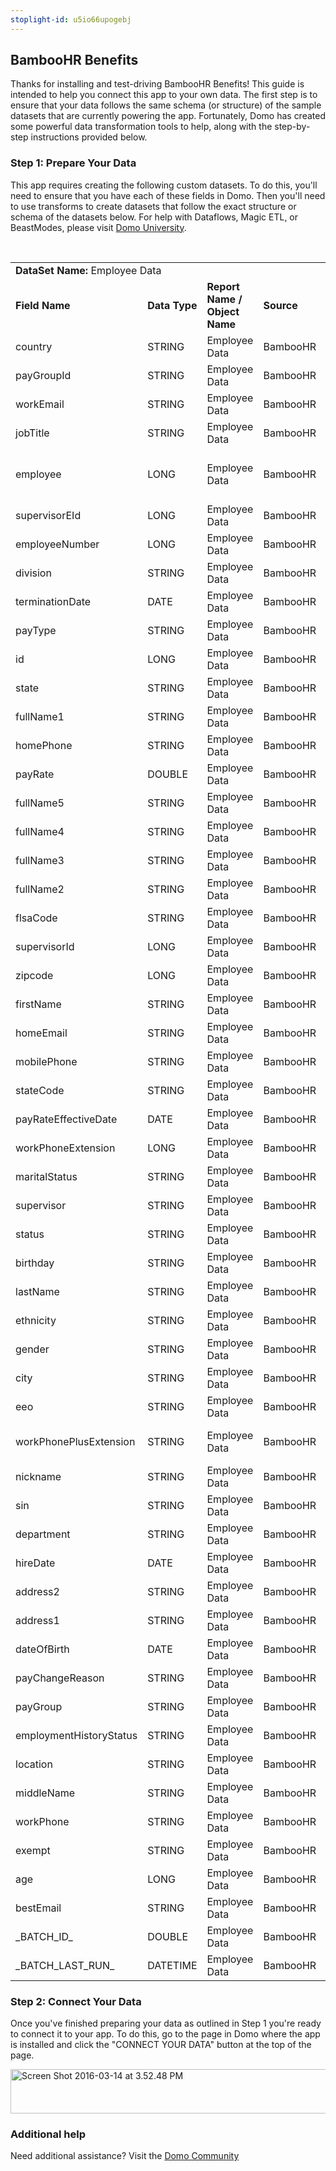 ```yaml
---
stoplight-id: u5io66upogebj
---
```


<div class="col-md-12 content-panel">
                <h2>BambooHR Benefits</h2>
                <p></p><p>Thanks for installing and test-driving <span id="title">BambooHR Benefits</span>! This guide is intended to help you connect this app to your own data. The first step is to ensure that your data follows the same schema (or structure) of the sample datasets that are currently powering the app. Fortunately, Domo has created some powerful data transformation tools to help, along with the step-by-step instructions provided below.</p><div class="doc-row" id="Step%201:%20Identify%20Required%20Data%20Fields"><h3 class="doc-row-title">Step 1: Prepare Your Data</h3><div class="small-pad-bottom"><p>This app requires creating the following custom datasets. To do this, you'll need to ensure that you have each of these fields in Domo. Then you'll need to use transforms to create datasets that follow the exact structure or schema of the datasets below. For help with Dataflows, Magic ETL, or BeastModes, please visit <a href="https://university.domo.com/" target="_blank">Domo University</a>.</p></div>
                <br>
                <div id="custom-data-container"><table id="Employee-Data"><tbody><tr><td colspan="6"><strong>DataSet Name:</strong> <span class="value">Employee Data</span></td></tr><!--tr>    <td colspan="6"></td></tr--><tr><td><strong>Field Name</strong></td><td><strong>Data Type</strong></td><td><strong>Report Name / Object Name</strong></td><td><strong>Source </strong></td><td colspan="2"><strong>Description of Field</strong></td></tr><tr><td>country</td><td>STRING</td><td>Employee Data</td><td>BambooHR</td><td colspan="2">Country</td></tr><tr><td>payGroupId</td><td>STRING</td><td>Employee Data</td><td>BambooHR</td><td colspan="2">Pay group ID</td></tr><tr><td>workEmail</td><td>STRING</td><td>Employee Data</td><td>BambooHR</td><td colspan="2">Work email address</td></tr><tr><td>jobTitle</td><td>STRING</td><td>Employee Data</td><td>BambooHR</td><td colspan="2">Name of job title</td></tr><tr><td>employee</td><td>LONG</td><td>Employee Data</td><td>BambooHR</td><td colspan="2">Employee associated with tracked metrics</td></tr><tr><td>supervisorEId</td><td>LONG</td><td>Employee Data</td><td>BambooHR</td><td colspan="2">Supervisor electronic ID</td></tr><tr><td>employeeNumber</td><td>LONG</td><td>Employee Data</td><td>BambooHR</td><td colspan="2">Employee ID number</td></tr><tr><td>division</td><td>STRING</td><td>Employee Data</td><td>BambooHR</td><td colspan="2">Division</td></tr><tr><td>terminationDate</td><td>DATE</td><td>Employee Data</td><td>BambooHR</td><td colspan="2">Termination date</td></tr><tr><td>payType</td><td>STRING</td><td>Employee Data</td><td>BambooHR</td><td colspan="2">Pay type</td></tr><tr><td>id</td><td>LONG</td><td>Employee Data</td><td>BambooHR</td><td colspan="2">Identification number</td></tr><tr><td>state</td><td>STRING</td><td>Employee Data</td><td>BambooHR</td><td colspan="2">State</td></tr><tr><td>fullName1</td><td>STRING</td><td>Employee Data</td><td>BambooHR</td><td colspan="2">Full name</td></tr><tr><td>homePhone</td><td>STRING</td><td>Employee Data</td><td>BambooHR</td><td colspan="2">Home phone</td></tr><tr><td>payRate</td><td>DOUBLE</td><td>Employee Data</td><td>BambooHR</td><td colspan="2">Pay rate</td></tr><tr><td>fullName5</td><td>STRING</td><td>Employee Data</td><td>BambooHR</td><td colspan="2">Full name</td></tr><tr><td>fullName4</td><td>STRING</td><td>Employee Data</td><td>BambooHR</td><td colspan="2">Full name</td></tr><tr><td>fullName3</td><td>STRING</td><td>Employee Data</td><td>BambooHR</td><td colspan="2">Full name</td></tr><tr><td>fullName2</td><td>STRING</td><td>Employee Data</td><td>BambooHR</td><td colspan="2">Full name</td></tr><tr><td>flsaCode</td><td>STRING</td><td>Employee Data</td><td>BambooHR</td><td colspan="2">Flsa code</td></tr><tr><td>supervisorId</td><td>LONG</td><td>Employee Data</td><td>BambooHR</td><td colspan="2">Supervisor ID number</td></tr><tr><td>zipcode</td><td>LONG</td><td>Employee Data</td><td>BambooHR</td><td colspan="2">Zipcode</td></tr><tr><td>firstName</td><td>STRING</td><td>Employee Data</td><td>BambooHR</td><td colspan="2">First name</td></tr><tr><td>homeEmail</td><td>STRING</td><td>Employee Data</td><td>BambooHR</td><td colspan="2">Home email</td></tr><tr><td>mobilePhone</td><td>STRING</td><td>Employee Data</td><td>BambooHR</td><td colspan="2">Mobile phone number</td></tr><tr><td>stateCode</td><td>STRING</td><td>Employee Data</td><td>BambooHR</td><td colspan="2">State code</td></tr><tr><td>payRateEffectiveDate</td><td>DATE</td><td>Employee Data</td><td>BambooHR</td><td colspan="2">Efffective date of pay rate</td></tr><tr><td>workPhoneExtension</td><td>LONG</td><td>Employee Data</td><td>BambooHR</td><td colspan="2">Work phone extension</td></tr><tr><td>maritalStatus</td><td>STRING</td><td>Employee Data</td><td>BambooHR</td><td colspan="2">Marital status</td></tr><tr><td>supervisor</td><td>STRING</td><td>Employee Data</td><td>BambooHR</td><td colspan="2">Supervisor name</td></tr><tr><td>status</td><td>STRING</td><td>Employee Data</td><td>BambooHR</td><td colspan="2">Status</td></tr><tr><td>birthday</td><td>STRING</td><td>Employee Data</td><td>BambooHR</td><td colspan="2">Birthday</td></tr><tr><td>lastName</td><td>STRING</td><td>Employee Data</td><td>BambooHR</td><td colspan="2">Last name </td></tr><tr><td>ethnicity</td><td>STRING</td><td>Employee Data</td><td>BambooHR</td><td colspan="2">Ethnicity</td></tr><tr><td>gender</td><td>STRING</td><td>Employee Data</td><td>BambooHR</td><td colspan="2">Gender</td></tr><tr><td>city</td><td>STRING</td><td>Employee Data</td><td>BambooHR</td><td colspan="2">City</td></tr><tr><td>eeo</td><td>STRING</td><td>Employee Data</td><td>BambooHR</td><td colspan="2">Eeo </td></tr><tr><td>workPhonePlusExtension</td><td>STRING</td><td>Employee Data</td><td>BambooHR</td><td colspan="2">Work phone number plus extension</td></tr><tr><td>nickname</td><td>STRING</td><td>Employee Data</td><td>BambooHR</td><td colspan="2">Nickname</td></tr><tr><td>sin</td><td>STRING</td><td>Employee Data</td><td>BambooHR</td><td colspan="2">Sin</td></tr><tr><td>department</td><td>STRING</td><td>Employee Data</td><td>BambooHR</td><td colspan="2">Department name</td></tr><tr><td>hireDate</td><td>DATE</td><td>Employee Data</td><td>BambooHR</td><td colspan="2">Date of fire</td></tr><tr><td>address2</td><td>STRING</td><td>Employee Data</td><td>BambooHR</td><td colspan="2">Address</td></tr><tr><td>address1</td><td>STRING</td><td>Employee Data</td><td>BambooHR</td><td colspan="2">Address</td></tr><tr><td>dateOfBirth</td><td>DATE</td><td>Employee Data</td><td>BambooHR</td><td colspan="2">Date of birth</td></tr><tr><td>payChangeReason</td><td>STRING</td><td>Employee Data</td><td>BambooHR</td><td colspan="2">Reason for pay change</td></tr><tr><td>payGroup</td><td>STRING</td><td>Employee Data</td><td>BambooHR</td><td colspan="2">Pay group</td></tr><tr><td>employmentHistoryStatus</td><td>STRING</td><td>Employee Data</td><td>BambooHR</td><td colspan="2">Employeement History Status </td></tr><tr><td>location</td><td>STRING</td><td>Employee Data</td><td>BambooHR</td><td colspan="2">Location</td></tr><tr><td>middleName</td><td>STRING</td><td>Employee Data</td><td>BambooHR</td><td colspan="2">Middle name</td></tr><tr><td>workPhone</td><td>STRING</td><td>Employee Data</td><td>BambooHR</td><td colspan="2">Work phone number</td></tr><tr><td>exempt</td><td>STRING</td><td>Employee Data</td><td>BambooHR</td><td colspan="2">Exempt</td></tr><tr><td>age</td><td>LONG</td><td>Employee Data</td><td>BambooHR</td><td colspan="2">Age</td></tr><tr><td>bestEmail</td><td>STRING</td><td>Employee Data</td><td>BambooHR</td><td colspan="2">Best Email </td></tr><tr><td>_BATCH_ID_</td><td>DOUBLE</td><td>Employee Data</td><td>BambooHR</td><td colspan="2">Batch ID number</td></tr><tr><td>_BATCH_LAST_RUN_</td><td>DATETIME</td><td>Employee Data</td><td>BambooHR</td><td colspan="2">Time last batch was run</td></tr></tbody></table><div class="doc-row medium-pad-top">
                <h3 class="doc-row-title">Step 2: Connect Your Data</h3>
                <div class="small-pad-bottom">
                    <p>Once you've finished preparing your data as outlined in Step 1 you're ready to connect it to your app. To do this, go to the page in Domo where the app is installed and click the "CONNECT YOUR DATA" button at the top of the page.</p>
                    <p class="small-pad">
                    <img class="alignnone size-full wp-image-1207" src="https://s3.amazonaws.com/development.domo.com/wp-content/uploads/2016/03/14155707/Screen-Shot-2016-03-14-at-3.52.48-PM1.png" alt="Screen Shot 2016-03-14 at 3.52.48 PM" width="1158" height="71">
                    </p>
                    <div id="ooyalaplayer-IyYTc1MjE61NwLdtrxXvZuhH-dSGbWnR" class="ooyalaplayer"></div>
                    <script>
                        OO.ready(function() {
                            OO.Player.create("ooyalaplayer-IyYTc1MjE61NwLdtrxXvZuhH-dSGbWnR", "IyYTc1MjE61NwLdtrxXvZuhH-dSGbWnR", {
                                height: 380
                            });
                        });
                    </script>
                </div>
                <h3 class="doc-row-title">Additional help</h3>
                <div class="small-pad-bottom">
                    <p>Need additional assistance? Visit the <a href="https://dojo.domo.com">Domo Community</a></p>
                </div>
            </div></div></div><p></p>            </div>
